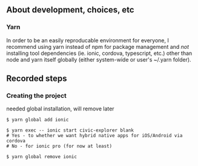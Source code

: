 ## About development, choices, etc

### Yarn

In order to be an easily reproducable environment for everyone, I recommend
using yarn instead of npm for package management and *not* installing tool
dependencies (ie. ionic, cordova, typescript, etc.) other than node and yarn
itself globally (either system-wide or user's ~/.yarn folder).

## Recorded steps

### Creating the project

needed global installation, will remove later

    $ yarn global add ionic
    
    $ yarn exec -- ionic start civic-explorer blank
    # Yes - to whether we want hybrid native apps for iOS/Android via cordova
    # No - for ionic pro (for now at least)
    
    $ yarn global remove ionic
    

